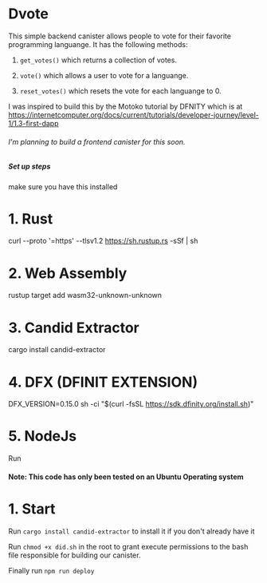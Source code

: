 # Dvote

This simple backend canister allows people to vote for their favorite programming languange.
It has the following methods:
1. ```get_votes()``` which returns a collection of votes.

2. ```vote()``` which allows a user to vote for a languange.

3. ```reset_votes()``` which resets the vote for each languange to 0.

I was inspired to build this by the Motoko tutorial by DFNITY which is  at https://internetcomputer.org/docs/current/tutorials/developer-journey/level-1/1.3-first-dapp

###### I'm  planning  to build a frontend canister for this soon.

##### Set up steps
make sure you have this installed
# 1. Rust
curl --proto '=https' --tlsv1.2 https://sh.rustup.rs -sSf | sh

# 2. Web Assembly
rustup target add wasm32-unknown-unknown

# 3. Candid Extractor
cargo install candid-extractor

# 4. DFX (DFINIT EXTENSION)
DFX_VERSION=0.15.0 sh -ci "$(curl -fsSL https://sdk.dfinity.org/install.sh)"

# 5. NodeJs


Run
#### Note: This code has only been tested on an Ubuntu Operating system
# 1. Start
Run ```cargo install candid-extractor``` to install it if you don't already have it

Run ```chmod +x did.sh``` in the root to grant execute permissions to the bash file responsible for building our canister.

Finally run ```npm run deploy``` 





